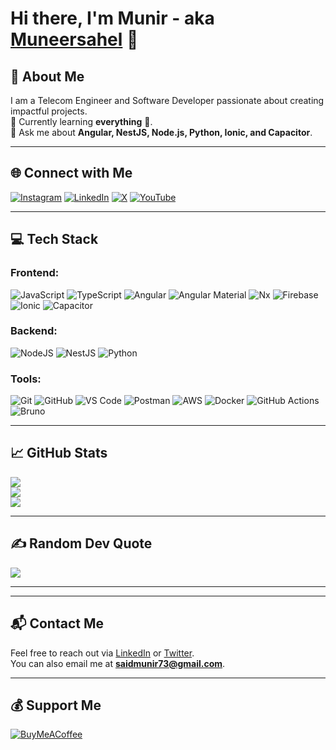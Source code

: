# Hi there, I'm Munir - aka [Muneersahel](https://x.com/Muneersahel) 👋

## 🚀 About Me
I am a Telecom Engineer and Software Developer passionate about creating impactful projects.  
🌱 Currently learning **everything** 🤣.  
💬 Ask me about **Angular, NestJS, Node.js, Python, Ionic, and Capacitor**.  

---

## 🌐 Connect with Me
[![Instagram](https://img.shields.io/badge/Instagram-%23E4405F.svg?logo=Instagram&logoColor=white)](https://instagram.com/muneersahel) 
[![LinkedIn](https://img.shields.io/badge/LinkedIn-%230077B5.svg?logo=linkedin&logoColor=white)](https://linkedin.com/in/munir-said-847347184) 
[![X](https://img.shields.io/badge/X-black.svg?logo=X&logoColor=white)](https://x.com/Muneersahel) 
[![YouTube](https://img.shields.io/badge/YouTube-%23FF0000.svg?logo=YouTube&logoColor=white)](https://www.youtube.com/@muneersahel) 

---

## 💻 Tech Stack 
### Frontend:
![JavaScript](https://img.shields.io/badge/javascript-%23323330.svg?style=for-the-badge&logo=javascript&logoColor=%23F7DF1E) 
![TypeScript](https://img.shields.io/badge/typescript-%23007ACC.svg?style=for-the-badge&logo=typescript&logoColor=white) 
![Angular](https://img.shields.io/badge/angular-DD0031?style=for-the-badge&logo=angular&logoColor=white) 
![Angular Material](https://img.shields.io/badge/Angular%20Material-757575?style=for-the-badge&logo=angular&logoColor=white) 
![Nx](https://img.shields.io/badge/Nx-143055?style=for-the-badge&logo=nx&logoColor=white) 
![Firebase](https://img.shields.io/badge/Firebase-FFCA28?style=for-the-badge&logo=firebase&logoColor=black) 
![Ionic](https://img.shields.io/badge/Ionic-3880FF?style=for-the-badge&logo=ionic&logoColor=white) 
![Capacitor](https://img.shields.io/badge/Capacitor-119EFF?style=for-the-badge&logo=capacitor&logoColor=white)

### Backend:
![NodeJS](https://img.shields.io/badge/node.js-6DA55F?style=for-the-badge&logo=node.js&logoColor=white)
![NestJS](https://img.shields.io/badge/nestjs-E0234E?style=for-the-badge&logo=nestjs&logoColor=white)
![Python](https://img.shields.io/badge/python-3670A0?style=for-the-badge&logo=python&logoColor=ffdd54)

### Tools:
![Git](https://img.shields.io/badge/Git-F05032?style=for-the-badge&logo=git&logoColor=white) 
![GitHub](https://img.shields.io/badge/GitHub-181717?style=for-the-badge&logo=github&logoColor=white) 
![VS Code](https://img.shields.io/badge/VS%20Code-007ACC?style=for-the-badge&logo=visual-studio-code&logoColor=white) 
![Postman](https://img.shields.io/badge/Postman-FF6C37?style=for-the-badge&logo=postman&logoColor=white) 
![AWS](https://img.shields.io/badge/AWS-FF9900?style=for-the-badge&logo=amazonaws&logoColor=white) 
![Docker](https://img.shields.io/badge/Docker-2496ED?style=for-the-badge&logo=docker&logoColor=white) 
![GitHub Actions](https://img.shields.io/badge/GitHub%20Actions-2088FF?style=for-the-badge&logo=githubactions&logoColor=white) 
![Bruno](https://img.shields.io/badge/Bruno-FF813F?style=for-the-badge&logo=bruno&logoColor=white)

---

<!---

## 🚀 Projects
- **[Project Name](https://github.com/your-repo-link)**: A brief description of the project. Built using Angular, Firebase, and NestJS.
- **[Another Project](https://github.com/your-repo-link)**: A description of the project. Powered by Ionic and Capacitor.

## ✍️ Blogs & Articles
- [How to Build Scalable Angular Apps with Nx](#)
- [Mastering Firebase for Application Development](#)


## 🏆 Certifications & Achievements
- AWS Certified Solutions Architect – Associate
- Google Firebase Developer Certification
- Top Contributor on Committers.top in Tanzania

--->

## 📈 GitHub Stats
![](https://github-readme-stats.vercel.app/api?username=Muneersahel&theme=dark&hide_border=false&include_all_commits=true&count_private=true)  
![](https://github-readme-streak-stats.herokuapp.com/?user=Muneersahel&theme=dark&hide_border=false)  
![](https://github-readme-stats.vercel.app/api/top-langs/?username=Muneersahel&theme=dark&hide_border=false&include_all_commits=true&count_private=true&layout=compact)

---

## ✍️ Random Dev Quote
![](https://quotes-github-readme.vercel.app/api?type=horizontal&theme=radical)

---

---

## 📬 Contact Me
Feel free to reach out via [LinkedIn](https://linkedin.com/in/munir-said-847347184) or [Twitter](https://x.com/Muneersahel).  
You can also email me at **saidmunir73@gmail.com**.

---

## 💰 Support Me
[![BuyMeACoffee](https://img.shields.io/badge/Buy%20Me%20a%20Coffee-ffdd00?style=for-the-badge&logo=buy-me-a-coffee&logoColor=black)](https://buymeacoffee.com/muneersahel)

